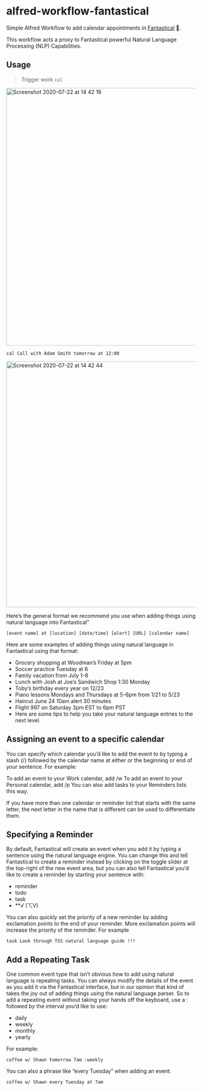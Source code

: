 # alfred-workflow-fantastical

Simple Alfred Workflow to add calendar appointments in [Fantastical](https://flexibits.com/fantastical) 📅.

This workflow acts a proxy to Fantastical powerful Natural Language Processing (NLP) Capabilities. 

## Usage

> Trigger work `cal`

<img width="683" alt="Screenshot 2020-07-22 at 14 42 19" src="https://user-images.githubusercontent.com/550726/88183717-b7f16f00-cc29-11ea-9c1f-f7190e23c426.png">

`cal Call with Adam Smith tomorrow at 12:00`

<img width="652" alt="Screenshot 2020-07-22 at 14 42 44" src="https://user-images.githubusercontent.com/550726/88183727-b9bb3280-cc29-11ea-928a-e77a818cc48d.png">

Here’s the general format we recommend you use when adding things using natural language into Fantastical”

`[event name] at [location] [date/time] [alert] [URL] [calendar name]`

Here are some examples of adding things using natural language in Fantastical using that format:

 - Grocery shopping at Woodman’s Friday at 5pm
 - Soccer practice Tuesday at 6
 - Family vacation from July 1-8
 - Lunch with Josh at Joe’s Sandwich Shop 1:30 Monday
 - Toby’s birthday every year on 12/23
 - Piano lessons Mondays and Thursdays at 5-6pm from 1/21 to 5/23
 - Haircut June 24 10am alert 30 minutes
 - Flight 997 on Saturday 3pm EST to 6pm PST
 - Here are some tips to help you take your natural language entries to the next level.

## Assigning an event to a specific calendar
You can specify which calendar you’d like to add the event to by typing a slash (/) followed by the calendar name at either or the beginning or end of your sentence. For example:

To add an event to your Work calendar, add /w
To add an event to your Personal calendar, add /p
You can also add tasks to your Reminders lists this way.

If you have more than one calendar or reminder list that starts with the same letter, the next letter in the name that is different can be used to differentiate them.

## Specifying a Reminder
By default, Fantastical will create an event when you add it by typing a sentence using the natural language engine. You can change this and tell Fantastical to create a reminder instead by clicking on the toggle slider at the top-right of the new event area, but you can also tell Fantastical you’d like to create a reminder by starting your sentence with:

 - reminder
 - todo
 - task
 - **√ (⌥V)

You can also quickly set the priority of a new reminder by adding exclamation points to the end of your reminder. More exclamation points will increase the priority of the reminder. For example

`task Look through TSS natural language guide !!!`

## Add a Repeating Task
One common event type that isn’t obvious how to add using natural language is repeating tasks. You can always modify the details of the event as you add it via the Fantastical interface, but in our opinion that kind of takes the joy out of adding things using the natural language parser. So to add a repeating event without taking your hands off the keyboard, use a : followed by the interval you’d like to use:

 - daily
 - weekly
 - monthly
 - yearly

For example:

`coffee w/ Shawn tomorrow 7am :weekly`

You can also a phrase like “every Tuesday” when adding an event:

`coffee w/ Shawn every Tuesday at 7am`
